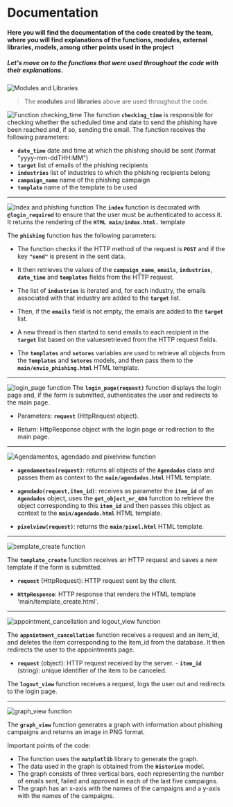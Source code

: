# Documentation

#### **Here you will find the documentation of the code created by the team, where you will find explanations of the functions, modules, external libraries, models, among other points used in the project**

##### Let's move on to the functions that were used throughout the code with their explanations.

![Modules and Libraries](./images/Screenshot_1.png)
>The **modules** and **libraries** above are used throughout the code.

![Function checking_time](/images/Screenshot_2.png)
The function **`checking_time`** is responsible for checking whether the scheduled time and date to send the phishing have been reached and, if so, sending the email. The function receives the following parameters:

- **`date_time`** date and time at which the phishing should be sent (format "yyyy-mm-ddTHH:MM")
- **`target`** list of emails of the phishing recipients
- **`industries`** list of industries to which the phishing recipients belong
- **`campaign_name`** name of the phishing campaign
- **`template`** name of the template to be used

----------------------------------------------------------------
![Index and phishing function](/images/Screenshot_3.png)
The **`index`** function is decorated with **`@login_required`** to ensure that the user must be authenticated to access it. It returns the rendering of the **`HTML main/index.html.`** template

The **`phishing`** function has the following parameters:

- The function checks if the HTTP method of the request is **`POST`** and if the key **`"send"`** is present in the sent data.

- It then retrieves the values ​​of the **`campaign_name`**, **`emails`**, **`industries`**, **`date_time`** and **`templates`** fields from the HTTP request.

- The list of **`industries`** is iterated and, for each industry, the emails associated with that industry are added to the **`target`** list.

- Then, if the **`emails`** field is not empty, the emails are added to the **`target`** list.

- A new thread is then started to send emails to each recipient in the **`target`** list based on the values ​​retrieved from the HTTP request fields.

- The **`templates`** and **`setores`** variables are used to retrieve all objects from the **`Templates`** and **`Setores`** models, and then pass them to the **`main/envio_phishing.html`** HTML template.

----------------------------------------------------------------
![login_page function](/images/Screenshot_4.png)
The **`login_page(request)`** function displays the login page and, if the form is submitted, authenticates the user and redirects to the main page.

- Parameters: **`request`** (HttpRequest object).

- Return: HttpResponse object with the login page or redirection to the main page.

----------------------------------------------------------------
![Agendamentos, agendado and pixelview function](/images/Screenshot_5.png)

- **`agendamentos(request)`**: returns all objects of the **`Agendados`** class and passes them as context to the **`main/agendados.html`** HTML template.

- **`agendado(request,item_id)`**: receives as parameter the **`item_id`** of an **`Agendados`** object, uses the **`get_object_or_404`** function to retrieve the object corresponding to this **`item_id`** and then passes this object as context to the **`main/agendado.html`** HTML template.

- **`pixelview(request)`**: returns the **`main/pixel.html`** HTML template.

----------------------------------------------------------------
![template_create function](/images/Screenshot_6.png)

The **`template_create`** function receives an HTTP request and saves a new template if the form is submitted.

- **`request`** (HttpRequest): HTTP request sent by the client.

- **`HttpResponse`**: HTTP response that renders the HTML template 'main/template_create.html'.

----------------------------------------------------------------
![appointment_cancellation and logout_view function](/images/Screenshot_7.png)

The **`appointment_cancellation`** function receives a request and an item_id, and deletes the item corresponding to the item_id from the database. It then redirects the user to the appointments page.

- **`request`** (object): HTTP request received by the server. - **`item_id`** (string): unique identifier of the item to be canceled.

The **`logout_view`** function receives a request, logs the user out and redirects to the login page.

----------------------------------------------------------------
![graph_view function](/images/Screenshot_8.png)

The **`graph_view`** function generates a graph with information about phishing campaigns and returns an image in PNG format.

Important points of the code:

- The function uses the **`matplotlib`** library to generate the graph.
- The data used in the graph is obtained from the **`Historico`** model.
- The graph consists of three vertical bars, each representing the number of emails sent, failed and approved in each of the last five campaigns.
- The graph has an x-axis with the names of the campaigns and a y-axis with the names of the campaigns.
